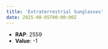 ```yaml
---
title: 'Extraterrestrial Sunglasses'
date: 2025-08-05T00:00:00Z
---
```

- **RAP**: 2559
- **Value**: -1
